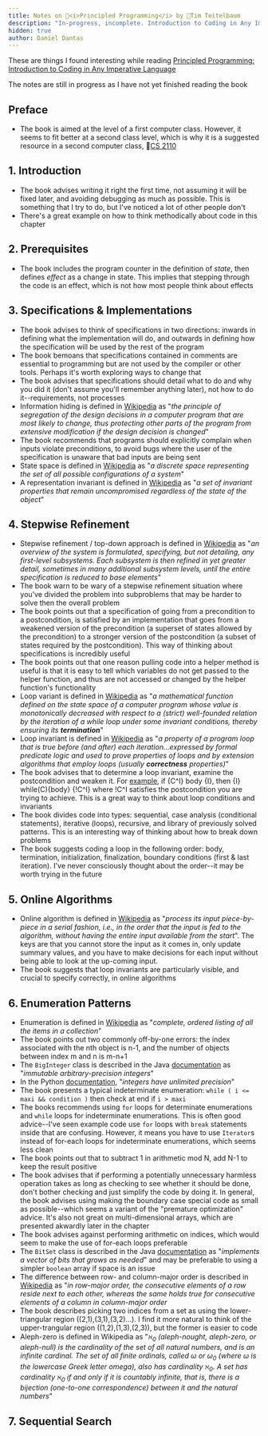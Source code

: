 ```yaml
---
title: Notes on 📕<i>Principled Programming</i> by 🐻Tim Teitelbaum
description: "In-progress, incomplete. Introduction to Coding in Any Imperative Language"
hidden: true
author: Daniel Dantas
---
```


These are things I found interesting while reading [Principled Programming: Introduction to Coding in Any Imperative Language](https://www.cs.cornell.edu/info/people/tt/Principled_Programming.html)

The notes are still in progress as I have not yet finished reading the book

## Preface
- The book is aimed at the level of a first computer class. However, it seems to fit better at a second class level, which is why it is a suggested resource in a second computer class, 🐻[CS 2110](https://www.cs.cornell.edu/courses/cs2110/2025sp/resources.html)

## 1. Introduction
- The book advises writing it right the first time, not assuming it will be fixed later, and avoiding debugging as much as possible. This is something that I try to do, but I've noticed a lot of other people don't
- There's a great example on how to think methodically about code in this chapter

## 2. Prerequisites
- The book includes the program counter in the definition of _state_, then defines _effect_ as a change in state. This implies that stepping through the code is an effect, which is not how most people think about effects

## 3. Specifications & Implementations
- The book advises to think of specifications in two directions: inwards in defining what the implementation will do, and outwards in defining how the specification will be used by the rest of the program
- The book bemoans that specifications contained in comments are essential to programming but are not used by the compiler or other tools. Perhaps it's worth exploring ways to change that
- The book advises that specifications should detail what to do and why you did it (don't assume you'll remember anything later), not how to do it--requirements, not processes
- Information hiding is defined in [Wikipedia](https://en.wikipedia.org/wiki/Information_hiding) as "_the principle of segregation of the design decisions in a computer program that are most likely to change, thus protecting other parts of the program from extensive modification if the design decision is changed_"
- The book recommends that programs should explicitly complain when inputs violate preconditions, to avoid bugs where the user of the specification is unaware that bad inputs are being sent 
- State space is defined in [Wikipedia](https://en.wikipedia.org/wiki/State_space_(computer_science)) as "_a discrete space representing the set of all possible configurations of a system_"
- A representation invariant is defined in [Wikipedia](https://en.wikipedia.org/wiki/Class_invariant) as "_a set of invariant properties that remain uncompromised regardless of the state of the object_"

## 4. Stepwise Refinement
- Stepwise refinement / top-down approach is defined in [Wikipedia](https://en.wikipedia.org/wiki/Bottom-up_and_top-down_design) as "_an overview of the system is formulated, specifying, but not detailing, any first-level subsystems. Each subsystem is then refined in yet greater detail, sometimes in many additional subsystem levels, until the entire specification is reduced to base elements_"
- The book warn to be wary of a stepwise refinement situation where you've divided the problem into subproblems that may be harder to solve then the overall problem
- The book points out that a specification of going from a precondition to a postcondition, is satisfied by an implementation that goes from a weakened version of the precondition (a superset of states allowed by the precondition) to a stronger version of the postcondition (a subset of states required by the postcondition). This way of thinking about specifications is incredibly useful
- The book points out that one reason pulling code into a helper method is useful is that it is easy to tell which variables do not get passed to  the helper function, and thus are not accessed or changed by the helper function's functionality
- Loop variant is defined in [Wikipedia](https://en.wikipedia.org/wiki/Loop_variant) as "_a mathematical function defined on the state space of a computer program whose value is monotonically decreased with respect to a (strict) well-founded relation by the iteration of a while loop under some invariant conditions, thereby ensuring its **termination**_"
- Loop invariant is defined in [Wikipedia](https://en.wikipedia.org/wiki/Loop_invariant) as "_a property of a program loop that is true before (and after) each iteration...expressed by formal predicate logic and used to prove properties of loops and by extension algorithms that employ loops (usually **correctness** properties)_"
- The book advises that to determine a loop invariant, examine the postcondition and weaken it. For [example](https://en.wikipedia.org/wiki/Loop_invariant#Floyd%E2%80%93Hoare_logic), if {C^I} body {I}, then {I} while(C){body} {!C^I} where !C^I satisfies the postcondition you are trying to achieve. This is a great way to think about loop conditions and invariants
- The book divides code into types: sequential, case analysis (conditional statements), iterative (loops), recursive, and library of previously solved patterns. This is an interesting way of thinking about how to break down problems
- The book suggests coding a loop in the following order: body, termination, initialization, finalization, boundary conditions (first & last iteration). I've never consciously thought about the order--it may be worth trying in the future

## 5. Online Algorithms
- Online algorithm is defined in [Wikipedia](https://en.wikipedia.org/wiki/Online_algorithm) as "_process its input piece-by-piece in a serial fashion, i.e., in the order that the input is fed to the algorithm, without having the entire input available from the start_". The keys are that you cannot store the input as it comes in, only update summary values, and you have to make decisions for each input without being able to look at the up-coming input.
- The book suggests that loop invariants are particularly visible, and crucial to specify correctly, in online algorithms

## 6. Enumeration Patterns
- Enumeration is defined in [Wikipedia](https://en.wikipedia.org/wiki/Enumeration) as "_complete, ordered listing of all the items in a collection_"
- The book points out two commonly off-by-one errors: the index associated with the nth object is n-1, and the number of objects between index m and n is m-n+1
- The `BigInteger` class is described in the Java [documentation](https://docs.oracle.com/en/java/javase/24/docs/api/java.base/java/math/BigInteger.html) as "_immutable arbitrary-precision integers_"
- In the Python [documentation](https://docs.python.org/3/library/stdtypes.html#numeric-types-int-float-complex), "_integers have unlimited precision_"
- The book presents a typical indeterminate enumeration: `while ( i <= maxi && condition )` then check at end if `i > maxi`
- The books recommends using `for` loops for determinate enumerations and `while` loops for indeterminate enumerations. This is often good advice--I've seen example code use `for` loops with `break` statements inside that are confusing. However, it means you have to use `Iterator`s instead of for-each loops for indeterminate enumerations, which seems less clean
- The book points out that to subtract 1 in arithmetic mod N, add N-1 to keep the result positive
- The book advises that if performing a potentially unnecessary harmless operation takes as long as checking to see whether it should be done, don't bother checking and just simplify the code by doing it. In general, the book advises using making the boundary case special code as small as possible--which seems a variant of the "premature optimization" advice. It's also not great on multi-dimensional arrays, which are presented akwardly later in the chapter
- The book advises against performing arithmetic on indices, which would seem to make the use of for-each loops preferable
- The `BitSet` class is described in the Java [documentation](https://docs.oracle.com/en/java/javase/24/docs/api/java.base/java/util/BitSet.html) as "_implements a vector of bits that grows as needed_" and may be preferable to using a simpler `boolean` array if space is an issue
- The difference between row- and column-major order is described in [Wikipedia](https://en.wikipedia.org/wiki/Row-_and_column-major_order) as "_in row-major order, the consecutive elements of a row reside next to each other, whereas the same holds true for consecutive elements of a column in column-major order_
- The book describes picking two indices from a set as using the lower-triangular region ((2,1),(3,1),(3,2)...). I find it more natural to think of the upper-trangular region ((1,2),(1,3),(2,3)), but the former is easier to code
- Aleph-zero is defined in Wikipedia as "_ℵ<sub>0</sub> (aleph-nought, aleph-zero, or aleph-null) is the cardinality of the set of all natural numbers, and is an infinite cardinal. The set of all finite ordinals, called ω or ω<sub>0</sub> (where ω is the lowercase Greek letter omega), also has cardinality 
ℵ<sub>0</sub>. A set has cardinality ℵ<sub>0</sub> if and only if it is countably infinite, that is, there is a bijection (one-to-one correspondence) between it and the natural numbers_"

## 7. Sequential Search




